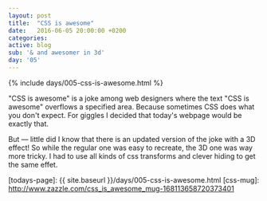 ```yaml
---
layout: post
title:  "CSS is awesome"
date:   2016-06-05 20:00:00 +0200
categories: 
active: blog
sub: '& and awesomer in 3d'
day: '05'
---
```

{% include days/005-css-is-awesome.html %}

"CSS is awesome" is a joke among web designers where the text "CSS is awesome" overflows
a specified area. Because sometimes CSS does what you don't expect. For giggles I
decided that today's webpage would be exactly that.

But — little did I know that there is
an updated version of the joke with a 3D effect! So while the regular one was
easy to recreate, the 3D one was way more tricky. I had to use all kinds of css transforms
and clever hiding to get the same effet.


[todays-page]: {{ site.baseurl }}/days/005-css-is-awesome.html
[css-mug]: http://www.zazzle.com/css_is_awesome_mug-168113658720373401